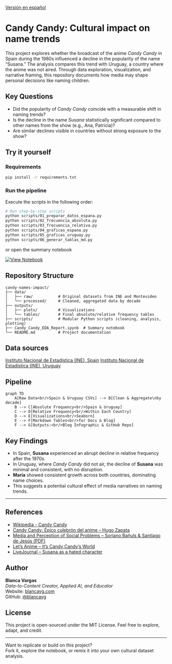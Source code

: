[Versión en español](README.es.md)

# Candy Candy: Cultural impact on name trends


This project explores whether the broadcast of the anime *Candy Candy* in Spain during the 1980s influenced a decline in the popularity of the name “Susana.” The analysis compares this trend with Uruguay, a country where the anime was not aired. Through data exploration, visualization, and narrative framing, this repository documents how media may shape personal decisions like naming children.

## Key Questions

- Did the popularity of *Candy Candy* coincide with a measurable shift in naming trends?
- Is the decline in the name *Susana* statistically significant compared to other names from the show (e.g., Ana, Patricia)?
- Are similar declines visible in countries without strong exposure to the show?

## Try it yourself

### Requirements

```bash
pip install -r requirements.txt
```

### Run the pipeline

Execute the scripts in the following order:

```bash
# Run step-by-step scripts
python scripts/01_preparar_datos_espana.py
python scripts/02_frecuencia_absoluta.py
python scripts/03_frecuencia_relativa.py
python scripts/04_graficas_espana.py
python scripts/05_graficas_uruguay.py
python scripts/06_generar_tablas_md.py
```
or open the summary notebook

[![View Notebook](https://img.shields.io/badge/View-Notebook-blue?logo=jupyter)](./Candy_Candy_EDA_EN.ipynb)


## Repository Structure

```
candy-names-impact/
├── data/
│   ├── raw/           # Original datasets from INE and Montevideo
│   └── processed/     # Cleaned, aggregated data by decade
├── outputs/
│   ├── plots/         # Visualizations
│   └── tables/        # Final absolute/relative frequency tables
├── scripts/           # Modular Python scripts (cleaning, analysis, plotting)
├── Candy_Candy_EDA_Report.ipynb  # Summary notebook
└── README.md          # Project documentation
```

## Data sources
[Instituto Nacional de Estadística (INE), Spain](https://www.ine.es/tnombres/formGeneralresult.do?vista=3#_TabConsulta
)
[Instituto Nacional de Estadística (INE), Uruguay](https://public.tableau.com/app/profile/ine.uruguay/viz/Nombresmsfrecuentes/NombresmsfrecuentesderesidentesenUruguay1902-2017
)
## Pipeline

```mermaid
graph TD
    A[Raw Data<br/>Spain & Uruguay CSVs] --> B[Clean & Aggregate\nby decade]
    B --> C[Absolute Frequency<br/>Spain & Uruguay]
    C --> D[Relative Frequency<br/>Within Each Country]
    D --> E[Visualizations<br/>Seaborn]
    E --> F[Markdown Tables<br/>for Docs & Blog]
    F --> G[Outputs:<br/>Blog Infographic & GitHub Repo]
```
## Key Findings

- In Spain, **Susana** experienced an abrupt decline in relative frequency after the 1970s.
- In Uruguay, where *Candy Candy* did not air, the decline of **Susana** was minimal and consistent, with no disruption.
- **María** showed consistent growth across both countries, dominating name choices.
- This suggests a potential cultural effect of media narratives on naming trends.

---

## References

- [Wikipedia - Candy Candy](https://es.wikipedia.org/wiki/Candy_Candy)
- [Candy Candy: Épico culebrón del anime – Hugo Zapata](https://www.hugozapata.com.ar/2013/05/candy-candy-epico-culebron-del-anime/)
- [Media and Perception of Social Problems – Soriano Bañuls & Santiago de Jesús (PDF)](https://rua.ua.es/dspace/bitstream/10045/143966/1/Medios_de_comunicacion_y_su_narrativa_ante_los_problema_Soriano_Banuls_Mario.pdf)
- [Let’s Anime – It’s Candy Candy’s World](https://letsanime.blogspot.com/2014/07/its-candy-candys-world-were-just-living.html)
- [LiveJournal – Susana as a hated character](https://hated-character.livejournal.com/248952.html)


## Author

**Blanca Vargas**  
*Data-to-Content Creator, Applied AI, and Educator*  
Website: [blancavg.com](https://blancavg.com)  
GitHub: [@blancavg](https://github.com/blancavg)

## License

This project is open-sourced under the MIT License. Feel free to explore, adapt, and credit.

---

Want to replicate or build on this project?  
Fork it, explore the notebook, or remix it into your own cultural dataset analysis.
